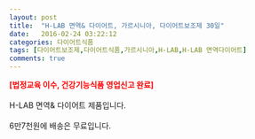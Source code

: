 ```yaml
---
layout: post
title:  "H-LAB 면역& 다이어트, 가르시니아, 다이어트보조제 30일"
date:   2016-02-24 03:22:12
categories: 다이어트식품
tags: [다이어트보조제,다이어트식품,가르시니아,H-LAB,H-LAB 면역다이어트]
comments: true
---
```


<strong><span style="color: rgb(255, 0, 0);">[법정교육 이수, 건강기능식품 영업신고 완료]</span></strong>
<br><br>
H-LAB 면역& 다이어트 제품입니다.
<br><br>
6만7천원에 배송은 무료입니다.
<br>
<br>
<img class="image" src="https://3.bp.blogspot.com/-Hq9V4eLA8go/W-oh8tOKhhI/AAAAAAAAAyw/ZTa7rpW5ioQOv5H7EJeWBDgqvPn0o1rEgCLcBGAs/s320/23462345.png" alt=""/>
<br>
<br>
<img class="image" src="http://www.nbbang.co.kr/data/webedit/20180723152735_exymymos.jpg" alt=""/>  